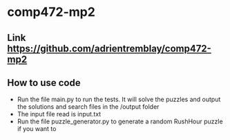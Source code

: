 # comp472-mp2
## Link https://github.com/adrientremblay/comp472-mp2

## How to use code
- Run the file main.py to run the tests. It will solve the puzzles and output the solutions and search files in the /output folder
- The input file read is input.txt
- Run the file puzzle_generator.py to generate a random RushHour puzzle if you want to
